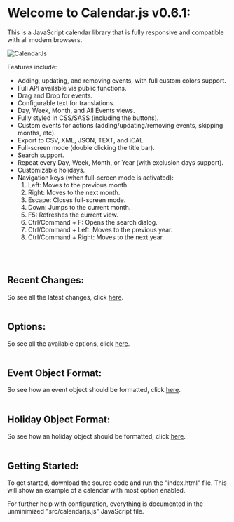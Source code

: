 # Welcome to Calendar.js v0.6.1:

This is a JavaScript calendar library that is fully responsive and compatible with all modern browsers.

![CalendarJs](https://saunterjs.co.uk/images/calendarjs.png)

Features include:
- Adding, updating, and removing events, with full custom colors support.
- Full API available via public functions.
- Drag and Drop for events.
- Configurable text for translations.
- Day, Week, Month, and All Events views.
- Fully styled in CSS/SASS (including the buttons).
- Custom events for actions (adding/updating/removing events, skipping months, etc).
- Export to CSV, XML, JSON, TEXT, and iCAL.
- Full-screen mode (double clicking the title bar).
- Search support.
- Repeat every Day, Week, Month, or Year (with exclusion days support).
- Customizable holidays.
- Navigation keys (when full-screen mode is activated):
  1. Left:  Moves to the previous month.
  2. Right:  Moves to the next month.
  3. Escape:  Closes full-screen mode.
  4. Down:  Jumps to the current month.
  6. F5:  Refreshes the current view.
  7. Ctrl/Command + F:  Opens the search dialog.
  8. Ctrl/Command + Left:  Moves to the previous year.
  9. Ctrl/Command + Right:  Moves to the next year.
<br>
<br>

## Recent Changes:

So see all the latest changes, click [here](CHANGES.md).
<br>
<br>

## Options:

So see all the available options, click [here](OPTIONS.md).
<br>
<br>

## Event Object Format:

So see how an event object should be formatted, click [here](EVENT.md).
<br>
<br>

## Holiday Object Format:

So see how an holiday object should be formatted, click [here](HOLIDAY.md).
<br>
<br>

## Getting Started:

To get started, download the source code and run the "index.html" file.  This will show an example of a calendar with most option enabled.

For further help with configuration, everything is documented in the unminimized "src/calendarjs.js" JavaScript file.